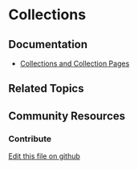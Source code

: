 # Collections

## Documentation

* [Collections and Collection Pages](https://learn.liferay.com/dxp/latest/en/content-authoring-and-management/collections-and-collection-pages.html)

## Related Topics

## Community Resources

### Contribute

[Edit this file on github](https://github.com/olafk/controlpanel-documentation-docs/blob/master/md/74en/com_liferay_asset_list_web_portlet_AssetListPortlet/view_info_list_providers.jsp.md)
